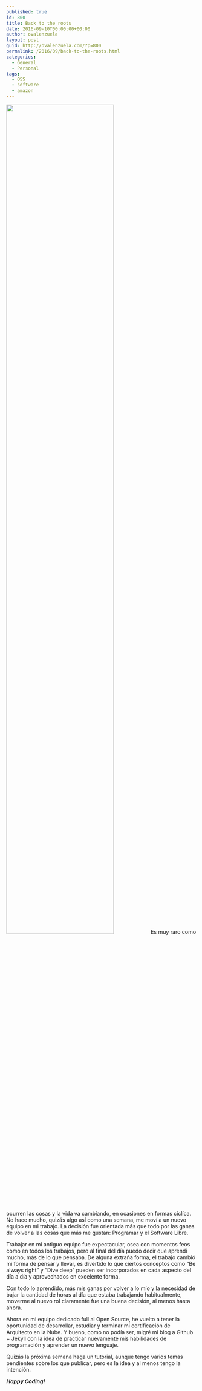 ```yaml
---
published: true
id: 800
title: Back to the roots
date: 2016-09-10T00:00:00+00:00
author: ovalenzuela
layout: post
guid: http://ovalenzuela.com/?p=800
permalink: /2016/09/back-to-the-roots.html
categories:
  - General
  - Personal
tags:
  - OSS
  - software
  - amazon
---
```

<img class="alignleft" src="http://www.ovalenzuela.com/images/opensource_small.png" width="75%" height="75%"/> Es muy raro como ocurren las cosas y la vida va cambiando, en ocasiones en formas ciclíca. No hace mucho, quizás algo así como una semana, me moví a un nuevo equipo en mi trabajo. La decisión fue orientada más que todo por las ganas de volver a las cosas que más me gustan: Programar y el Software Libre.

Trabajar en mi antiguo equipo fue expectacular, osea con momentos feos como en todos los trabajos, pero al final del día puedo decir que aprendí mucho, más de lo que pensaba. De alguna extraña forma, el trabajo cambió mi forma de pensar y llevar, es divertido lo que ciertos conceptos como &#8220;Be always right&#8221; y &#8220;Dive deep&#8221; pueden ser incorporados en cada aspecto del día a día y aprovechados en excelente forma.

Con todo lo aprendido, más mis ganas por volver a lo mío y la necesidad de bajar la cantidad de horas al día que estaba trabajando habitualmente, moverme al nuevo rol claramente fue una buena decisión, al menos hasta ahora.

Ahora en mi equipo dedicado full al Open Source, he vuelto a tener la oportunidad de desarrollar, estudiar y terminar mi certificación de Arquitecto en la Nube. Y bueno, como no podía ser, migré mi blog a Github + Jekyll con la idea de practicar nuevamente mis habilidades de programación y aprender un nuevo lenguaje.

Quizás la próxima semana haga un tutorial, aunque tengo varios temas pendientes sobre los que publicar, pero es la idea y al menos tengo la intención.


_**Happy Coding!**_
